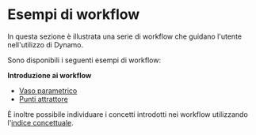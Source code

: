 # Esempi di workflow

In questa sezione è illustrata una serie di workflow che guidano l'utente nell'utilizzo di Dynamo.

Sono disponibili i seguenti esempi di workflow:

**Introduzione ai workflow**

* [Vaso parametrico](10-1\_getting-started-workflows/1-parametric-vase.md)
* [Punti attrattore](10-1\_getting-started-workflows/2-attractor-points.md)

È inoltre possibile individuare i concetti introdotti nei workflow utilizzando l'[indice concettuale](10-2\_concept-index.md).
